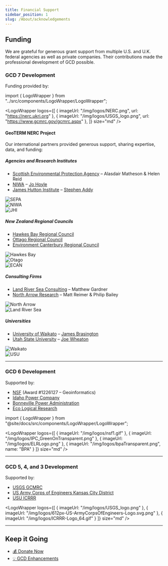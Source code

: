 ```yaml
---
title: Financial Support
sidebar_position: 1
slug: /About/acknowledgements
---
```


## Funding

We are grateful for generous grant support from multiple U.S. and U.K. federal agencies as well as private companies. Their contributions made the professional development of GCD possible.

### GCD 7 Development

Funding provided by:

import { LogoWrapper } from "../src/components/LogoWrapper/LogoWrapper";

<LogoWrapper
  logos={[
    { 
      imageUrl: "/img/logos/NERC.png", 
      url: "https://nerc.ukri.org"
    },
    {
      imageUrl: "/img/logos/USGS_logo.png", 
      url: "https://www.gcmrc.gov/gcmrc.aspx" 
    },
  ]}
  size="md"
/>

#### GeoTERM NERC Project

Our international partners provided generous support, sharing expertise, data, and funding:

##### Agencies and Research Institutes

* [Scottish Environmental Protection Agency](https://www.sepa.org.uk) – Alasdair Matheson & Helen Reid
* [NIWA](https://www.niwa.co.nz/) – [Jo Hoyle](https://www.niwa.co.nz/people/jo-hoyle)
* [James Hutton Institute](https://www.hutton.ac.uk) – [Stephen Addy](https://www.hutton.ac.uk/staff/stephen-addy)

![SEPA](/img/logos/SEPA_Logo.png)<br />
![NIWA](/img/logos/NIWA.jpg)<br />
![JHI](/img/logos/jhi.png)

##### New Zealand Regional Councils

* [Hawkes Bay Regional Council](https://www.hbrc.govt.nz/)
* [Ottago Regional Council](https://www.orc.govt.nz/)
* [Environment Canterbury Regional Council](https://www.ecan.govt.nz/)

![Hawkes Bay](/img/logos/HawkesBay.png)<br />
![Otago](/img/logos/OtagoRegionalCouncil_Logo.png)<br />
![ECAN](/img/logos/EnvironmentCanterbury_Logo.png)

##### Consulting Firms

* [Land River Sea Consulting](http://www.landriversea.com/) – Matthew Gardner
* [North Arrow Research](http://northarrowresearch.com) – Matt Reimer & Philip Bailey

![North Arrow](/img/logos/NA_Logo_150pxTall.png)<br />
![Land River Sea](/img/logos/LandRiverSea.png)

##### Universities

* [University of Waikato](https://www.waikato.ac.nz) – [James Brasington](https://www.waikato.ac.nz/staff-profiles/people/jbrasing)
* [Utah State University](https://qcnr.usu.edu) – [Joe Wheaton](http://www.joewheaton.org)

![Waikato](/img/logos/Waikato_Logo.png)<br />
![USU](/img/logos/etal.png)

---

### GCD 6 Development

Supported by:

* [NSF](https://www.nsf.gov/awardsearch/showAward?AWD_ID=1226127) (Award #1226127 – Geoinformatics)
* [Idaho Power Company](https://www.idahopower.com/about-us/environmental-stewardship/)
* [Bonneville Power Administration](https://www.bpa.gov/efw/Pages/default.aspx)
* [Eco Logical Research](https://www.eco-logical-research.com/)

import { LogoWrapper } from "@site/docs/src/components/LogoWrapper/LogoWrapper";

<LogoWrapper
  logos={[
    { imageUrl: "/img/logos/nsf1.gif" },
    { imageUrl: "/img/logos/IPC_GreenOnTransparent.png" },
    { imageUrl: "/img/logos/ELRLogo.png" },
    { imageUrl: "/img/logos/bpaTransparent.png", name: "BPA" }
  ]}
  size="md"
/>

---

### GCD 5, 4, and 3 Development

Supported by:

* [USGS GCMRC](https://www.gcmrc.gov/gcmrc.aspx)
* [US Army Corps of Engineers Kansas City District](https://www.nwk.usace.army.mil)
* [USU ICRRR](https://www.cnr.usu.edu/icrrr/)

<LogoWrapper
  logos={[
    { imageUrl: "/img/logos/USGS_logo.png" },
    { imageUrl: "/img/logos/612px-US-ArmyCorpsOfEngineers-Logo.svg.png" },
    { imageUrl: "/img/logos/ICRRR-Logo_64.gif" }
  ]}
  size="md"
/>

---

## Keep it Going

* [💰 Donate Now](/Download/future-feature-request#want-to-donate-to-the-cause)<br />
* [💡 GCD Enhancements](/Download/future-feature-request#making-feature-requests)
